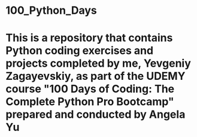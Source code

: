 # 100_Python_Days
# This is a repository that contains Python coding exercises and projects completed by me, Yevgeniy Zagayevskiy, as part of the UDEMY course "100 Days of Coding: The Complete Python Pro Bootcamp" prepared and conducted by Angela Yu
